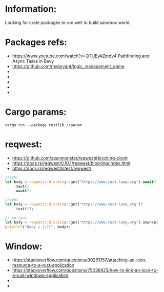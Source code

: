 
# Information:
  Looking for crate packages to run well to build sandbox world.

# Packages refs:
 * https://www.youtube.com/watch?v=QTUEyAZmdv4 Pathfinding and Async Tasks in Bevy
 * https://github.com/mwbryant/logic_management_game
 * 
 * 
 * 
 * 
 * 

# Cargo params:
```
cargo run --package testlib //param
```


# reqwest:
 * https://github.com/seanmonstar/reqwest#blocking-client
 * https://docs.rs/reqwest/0.10.1/reqwest/blocking/index.html
 * https://docs.rs/reqwest/latest/reqwest/

```rs
//sync
let body = reqwest::blocking::get("https://www.rust-lang.org").await?
    .text()
    .await?;

//sync
let body = reqwest::blocking::get("https://www.rust-lang.org")?
    .text()?;

// no sync
let body = reqwest::blocking::get("https://www.rust-lang.org").unwrap().text().unwrap();
println!("body = {:?}", body);
```
# Window:
 * https://stackoverflow.com/questions/30291757/attaching-an-icon-resource-to-a-rust-application
 * https://stackoverflow.com/questions/75038925/how-to-link-an-icon-to-a-rust-windows-application
 * 
 * 